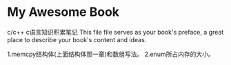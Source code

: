 # My Awesome Book

c/c++
c语言知识积累笔记
This file file serves as your book's preface, a great place to describe your book's content and ideas.

1.memcpy结构体(上面结构体那一章)和数组写法。
2.enum所占内存的大小。
